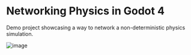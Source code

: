 # Networking Physics in Godot 4

Demo project showcasing a way to network a non-deterministic physics simulation.

![image](https://github.com/user-attachments/assets/106f1e0d-ae54-4316-994c-f869d9287a58)
